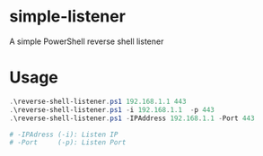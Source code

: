 # simple-listener
A simple PowerShell reverse shell listener

# Usage
```PowerShell
.\reverse-shell-listener.ps1 192.168.1.1 443
.\reverse-shell-listener.ps1 -i 192.168.1.1  -p 443
.\reverse-shell-listener.ps1 -IPAddress 192.168.1.1 -Port 443

# -IPAdress (-i): Listen IP
# -Port     (-p): Listen Port 
```
